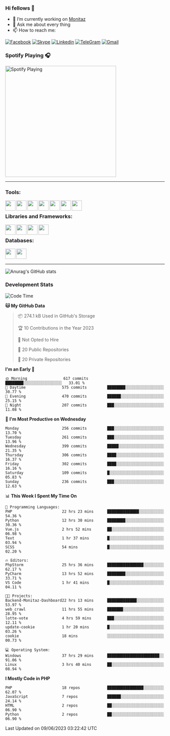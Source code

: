 ### Hi fellows 👋
- 🔭 I’m currently working on [Monitaz](https://monitaz.com/)
- 💬 Ask me about every thing
- 📫 How to reach me:

[![Facebook](https://img.shields.io/badge/Facebook-0000FF?logo=facebook&logoColor=white)](https://www.facebook.com/le.dat155)
[![Skype](https://img.shields.io/badge/Skype-blue?logo=skype&logoColor=white)](https://join.skype.com/invite/lr2sd8ZndbWr)
[![Linkedin](https://img.shields.io/badge/LinkedIn-0A66C2?logo=linkedin)](https://www.linkedin.com/in/ti%E1%BA%BFn-%C4%91%E1%BA%A1t-l%C3%AA-ba267a232/)
[![TeleGram](https://img.shields.io/badge/telegram-EF0EFF?logo=telegram)](https://t.me/subibi1505)
[![Gmail](https://img.shields.io/badge/Gmail-green?logo=gmail)](mailto:tiendat15599.dev@gmail.com)

### Spotify Playing 🎧
[<img src="https://tiendat-spotify.vercel.app/api/spotify" alt="Spotify Playing" width="350" />](https://open.spotify.com/user/21wi7t5t4zyugx5mgetrdo7xa)

---

### Tools:
<img align='left' height="32" width="32" src="https://upload.wikimedia.org/wikipedia/commons/thumb/c/c9/PhpStorm_Icon.svg/2048px-PhpStorm_Icon.svg.png">
<img align='left' height="32" width="32" src="https://upload.wikimedia.org/wikipedia/commons/thumb/1/1d/PyCharm_Icon.svg/1200px-PyCharm_Icon.svg.png">
<img align='left' height="32" width="32" src="https://cdn2.iconfinder.com/data/icons/pack1-baco-flurry-icons-style/512/XAMPP.png">
<img align='left' height="32" width="32" src="https://www.docker.com/wp-content/uploads/2022/03/vertical-logo-monochromatic.png">
<img align='left' height="32" width="32" src="https://www.mamp.info/images/icons/mamp-pro.png">
<img align='left' height="32" width="32" src="https://www.puttygen.com/wp-content/uploads/2019/05/Termius.png">
<img align='left' height="32" width="32" src="https://1475031.s21i.faiusr.com/4/1/ABUIABAEGAAg3dWc8AUoq7a8hAIwgAg4gAg.png">
<br>

### Libraries and Frameworks:
<img align='left' height="32" width="32" src="https://i0.wp.com/phocode.com/wp-content/uploads/2019/11/scrapyLogo.png?fit=300%2C300&ssl=1&w=640">
<img align='left' height="32" width="32" src="https://upload.wikimedia.org/wikipedia/commons/thumb/9/9a/Laravel.svg/985px-Laravel.svg.png">
<img align='left' height="32" width="32" src="https://cdn.worldvectorlogo.com/logos/codeigniter.svg">
<img align='left' height="32" width="32" src="https://upload.wikimedia.org/wikipedia/commons/thumb/e/ea/Zend-framework.svg/2560px-Zend-framework.svg.png">
<br>

### Databases:
<img align='left' height="32" width="32" src="https://download.logo.wine/logo/MySQL/MySQL-Logo.wine.png">
<img align='left' height="32" width="32" src="https://seeklogo.com/images/E/elasticsearch-logo-C75C4578EC-seeklogo.com.png">

<br>
<br>

---
![Anurag's GitHub stats](https://github-readme-stats.vercel.app/api?username=tiendat15599&show_icons=true&theme=tokyonight)
### Development Stats


<!--START_SECTION:waka-->
![Code Time](http://img.shields.io/badge/Code%20Time-100%20hrs%2028%20mins-blue)

**🐱 My GitHub Data** 

> 📦 274.1 kB Used in GitHub's Storage 
 > 
> 🏆 10 Contributions in the Year 2023
 > 
> 🚫 Not Opted to Hire
 > 
> 📜 20 Public Repositories 
 > 
> 🔑 20 Private Repositories 
 > 
**I'm an Early 🐤** 

```text
🌞 Morning                617 commits         ████████░░░░░░░░░░░░░░░░░   33.01 % 
🌆 Daytime                575 commits         ████████░░░░░░░░░░░░░░░░░   30.77 % 
🌃 Evening                470 commits         ██████░░░░░░░░░░░░░░░░░░░   25.15 % 
🌙 Night                  207 commits         ███░░░░░░░░░░░░░░░░░░░░░░   11.08 % 
```
📅 **I'm Most Productive on Wednesday** 

```text
Monday                   256 commits         ███░░░░░░░░░░░░░░░░░░░░░░   13.70 % 
Tuesday                  261 commits         ███░░░░░░░░░░░░░░░░░░░░░░   13.96 % 
Wednesday                399 commits         █████░░░░░░░░░░░░░░░░░░░░   21.35 % 
Thursday                 306 commits         ████░░░░░░░░░░░░░░░░░░░░░   16.37 % 
Friday                   302 commits         ████░░░░░░░░░░░░░░░░░░░░░   16.16 % 
Saturday                 109 commits         █░░░░░░░░░░░░░░░░░░░░░░░░   05.83 % 
Sunday                   236 commits         ███░░░░░░░░░░░░░░░░░░░░░░   12.63 % 
```


📊 **This Week I Spent My Time On** 

```text
💬 Programming Languages: 
PHP                      22 hrs 23 mins      ██████████████░░░░░░░░░░░   54.36 % 
Python                   12 hrs 30 mins      ████████░░░░░░░░░░░░░░░░░   30.36 % 
Vue.js                   2 hrs 52 mins       ██░░░░░░░░░░░░░░░░░░░░░░░   06.98 % 
Text                     1 hr 37 mins        █░░░░░░░░░░░░░░░░░░░░░░░░   03.94 % 
SCSS                     54 mins             █░░░░░░░░░░░░░░░░░░░░░░░░   02.20 % 

🔥 Editors: 
PhpStorm                 25 hrs 36 mins      ████████████████░░░░░░░░░   62.17 % 
PyCharm                  13 hrs 52 mins      ████████░░░░░░░░░░░░░░░░░   33.71 % 
VS Code                  1 hr 41 mins        █░░░░░░░░░░░░░░░░░░░░░░░░   04.11 % 

🐱‍💻 Projects: 
Backend-Monitaz-Dashboard22 hrs 13 mins      █████████████░░░░░░░░░░░░   53.97 % 
web_crawl                11 hrs 55 mins      ███████░░░░░░░░░░░░░░░░░░   28.95 % 
lotte-vote               4 hrs 59 mins       ███░░░░░░░░░░░░░░░░░░░░░░   12.11 % 
update-cookie            1 hr 20 mins        █░░░░░░░░░░░░░░░░░░░░░░░░   03.26 % 
cookie                   18 mins             ░░░░░░░░░░░░░░░░░░░░░░░░░   00.73 % 

💻 Operating System: 
Windows                  37 hrs 29 mins      ███████████████████████░░   91.06 % 
Linux                    3 hrs 40 mins       ██░░░░░░░░░░░░░░░░░░░░░░░   08.94 % 
```

**I Mostly Code in PHP** 

```text
PHP                      18 repos            ████████████████░░░░░░░░░   62.07 % 
JavaScript               7 repos             ██████░░░░░░░░░░░░░░░░░░░   24.14 % 
HTML                     2 repos             ██░░░░░░░░░░░░░░░░░░░░░░░   06.90 % 
Python                   2 repos             ██░░░░░░░░░░░░░░░░░░░░░░░   06.90 % 
```




 Last Updated on 09/06/2023 03:22:42 UTC
<!--END_SECTION:waka-->
